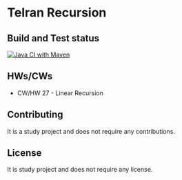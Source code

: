 # Telran Recursion

## Build and Test status

[![Java CI with Maven](https://github.com/Beersheva24VitaliyNovozhilov/linear-recursion/actions/workflows/maven.yml/badge.svg)](https://github.com/Beersheva24VitaliyNovozhilov/linear-recursion/actions/workflows/maven.yml)

## HWs/CWs

* CW/HW 27 - Linear Recursion

## Contributing

It is a study project and does not require any contributions.

## License

It is study project and does not require any license.
